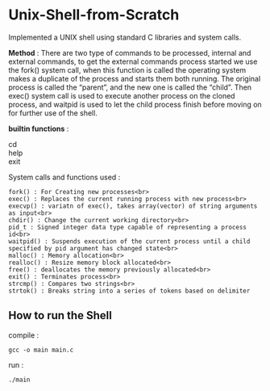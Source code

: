 # Unix-Shell-from-Scratch
Implemented a UNIX shell using standard C libraries and system calls.<br>

**Method** : There are two type of commands to be processed, internal and external commands, to get the external commands process started we use the fork() system call, when this function is called the operating system makes a duplicate of the process and starts them both running. The original process is called the “parent”, and the new one is called the “child”. Then exec() system call is used to execute another process on the cloned process, and waitpid is used to let the child process finish before moving on for further use of the shell.

**builtin functions** :

cd<br>
help<br>
exit

System calls and functions used :
```
fork() : For Creating new processes<br>
exec() : Replaces the current running process with new process<br>
execvp() : variatn of exec(), takes array(vector) of string arguments as input<br>
chdir() : Change the current working directory<br>
pid_t : Signed integer data type capable of representing a process id<br>
waitpid() : Suspends execution of the current process until a child specified by pid argument has changed state<br>
malloc() : Memory allocation<br>
realloc() : Resize memory block allocated<br>
free() : deallocates the memory previously allocated<br>
exit() : Terminates process<br>
strcmp() : Compares two strings<br>
strtok() : Breaks string into a series of tokens based on delimiter
```
## How to run the Shell
compile : 
```
gcc -o main main.c
```
run : 
```
./main
```
